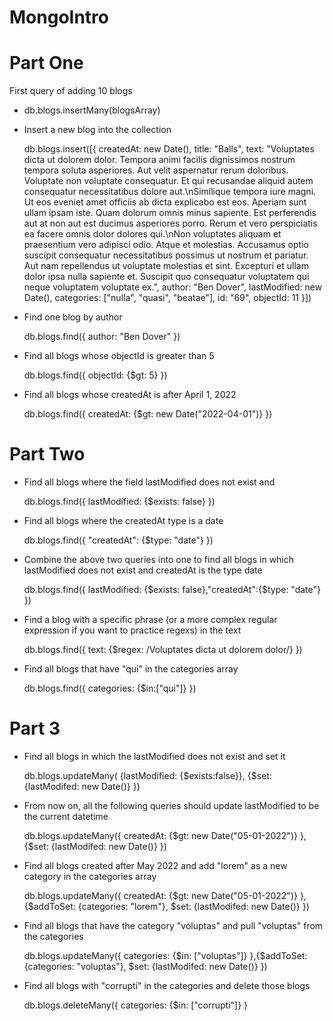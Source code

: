 # MongoIntro
# Part One 
First query of adding 10 blogs

- db.blogs.insertMany(blogsArray)

- Insert a new blog into the collection
    
    db.blogs.insert([{
        createdAt: new Date(),
        title: "Balls",
        text: "Voluptates dicta ut dolorem dolor. Tempora animi facilis dignissimos nostrum tempora soluta asperiores. Aut velit aspernatur rerum doloribus. Voluptate non voluptate consequatur. Et qui recusandae aliquid autem consequatur necessitatibus dolore aut.\nSimilique tempora iure magni. Ut eos eveniet amet officiis ab dicta explicabo est eos. Aperiam sunt ullam ipsam iste. Quam dolorum omnis minus sapiente. Est perferendis aut at non aut est ducimus asperiores porro. Rerum et vero perspiciatis ea facere omnis dolor dolores qui.\nNon voluptates aliquam et praesentium vero adipisci odio. Atque et molestias. Accusamus optio suscipit consequatur necessitatibus possimus ut nostrum et pariatur. Aut nam repellendus ut voluptate molestias et sint. Excepturi et ullam dolor ipsa nulla sapiente et. Suscipit quo consequatur voluptatem qui neque voluptatem voluptate ex.",
        author: "Ben Dover",
        lastModified: new Date(),
        categories: ["nulla", "quasi", "beatae"],
        id: "69",
        objectId: 11
    }])

- Find one blog by author

    db.blogs.find({
        author: "Ben Dover"
    }) 

- Find all blogs whose objectId is greater than 5

    db.blogs.find({
        objectId: {$gt: 5}
    })

- Find all blogs whose createdAt is after April 1, 2022

    db.blogs.find({
        createdAt: {$gt: new Date("2022-04-01")}
    })

# Part Two 
- Find all blogs where the field lastModified does not exist and 

    db.blogs.find({
        lastModified: {$exists: false}
    })

- Find all blogs where the createdAt type is a date

    db.blogs.find({
        "createdAt": {$type: "date"}
    })

- Combine the above two queries into one to find all blogs in which lastModified does not exist and createdAt is the type date

    db.blogs.find({
    lastModified: {$exists: false},"createdAt":{$type: "date"}
    })

- Find a blog with a specific phrase (or a more complex regular expression if you want to practice regexs) in the text

    db.blogs.find({
    text: {$regex: /Voluptates dicta ut dolorem dolor/}
    })

- Find all blogs that have "qui" in the categories array

    db.blogs.find({
    categories: {$in:["qui"]}
    })
# Part 3
- Find all blogs in which the lastModified does not exist and set it

    db.blogs.updateMany(
    {lastModified: {$exists:false}},
    {$set:{lastModifed: new Date()}
    })

- From now on, all the following queries should update lastModified to be the current datetime 
    
    db.blogs.updateMany({
        createdAt: {$gt: new Date("05-01-2022")}
    },{$set: {lastModifed: new Date()}
    })

- Find all blogs created after May 2022 and add "lorem" as a new category in the categories array

    db.blogs.updateMany({
        createdAt: {$gt: new Date("05-01-2022")}
    },{$addToSet: {categories: "lorem"}, 
        $set: {lastModifed: new Date()}
    })

- Find all blogs that have the category "voluptas" and pull "voluptas" from the categories
    
    db.blogs.updateMany({
        categories:  {$in: ["voluptas"]}
    },{$addToSet:  {categories: "voluptas"}, 
        $set: {lastModifed: new Date()}
    })

- Find all blogs with "corrupti" in the categories and delete those blogs
    
    db.blogs.deleteMany({
    categories:  {$in: ["corrupti"]}
    }